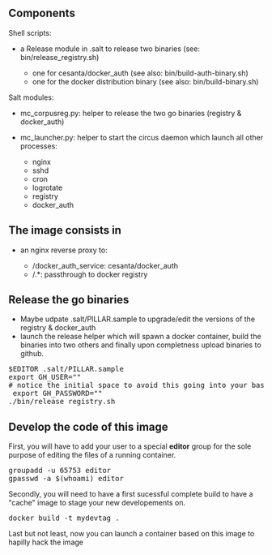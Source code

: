 Components
------------
Shell scripts:
- a Release module in .salt to release two binaries (see: bin/release_registry.sh)

	-  one for cesanta/docker_auth (see also: bin/build-auth-binary.sh)
	-  one for the docker distribution binary (see also: bin/build-binary.sh)

Salt modules:
- mc_corpusreg.py: helper to release the two go binaries (registry & docker_auth)
- mc_launcher.py: helper to start the circus daemon which launch all other processes:

	- nginx
	- sshd
	- cron
	- logrotate
	- registry
	- docker_auth

The image consists in
-----------------------
- an nginx reverse proxy to:

	- /docker_auth_service: cesanta/docker_auth
	- /.*: passthrough to docker registry

Release the go binaries
--------------------------
- Maybe udpate .salt/PILLAR.sample to upgrade/edit the versions of the registry & docker_auth
- launch the release helper which will spawn a docker container, build the binaries into two others and finally upon completness upload binaries to github.
<pre>
$EDITOR .salt/PILLAR.sample
export GH_USER="<github_username>"
# notice the initial space to avoid this going into your bash history
 export GH_PASSWORD="<github_password>"
./bin/release_registry.sh
</pre>

Develop the code of this image
--------------------------------
First, you will have to add your user to a special **editor** group  for the sole purpose 
of editing the files of a running container.
<pre>
groupadd -u 65753 editor
gpasswd -a $(whoami) editor
</pre>

Secondly, you will need to have a first sucessful complete build to have a "cache" image to stage your new developements on.
<pre>
docker build -t mydevtag .
</pre>

Last but not least, now you can launch a container based on this image to hapilly hack the image
<pre>
</pre>
